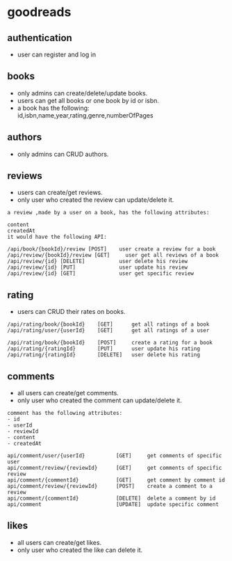# goodreads

## authentication

- user can register and log in

## books

- only admins can create/delete/update books.
- users can get all books or one book by id or isbn.
- a book has the following: id,isbn,name,year,rating,genre,numberOfPages

## authors

- only admins can CRUD authors.

## reviews

- users can create/get reviews.
- only user who created the review can update/delete it.

```
a review ,made by a user on a book, has the following attributes:

content
createdAt
it would have the following API:

/api/book/{bookId}/review [POST]    user create a review for a book
/api/review/{bookId}/review [GET]     user get all reviews of a book
/api/review/{id} [DELETE]           user delete his review
/api/review/{id} [PUT]              user update his review
/api/review/{id} [GET]              user get specific review
```

## rating

- users can CRUD their rates on books.

```
/api/rating/book/{bookId}    [GET]      get all ratings of a book
/api/rating/user/{userId}    [GET]      get all ratings of a user

/api/rating/book/{bookId}    [POST]     create a rating for a book
/api/rating/{ratingId}       [PUT]      user update his rating
/api/rating/{ratingId}       [DELETE]   user delete his rating
```

## comments

- all users can create/get comments.
- only user who created the comment can update/delete it.

```
comment has the following attributes:
- id
- userId
- reviewId
- content
- createdAt

api/comment/user/{userId}          [GET]     get comments of specific user
api/comment/review/{reviewId}      [GET]     get comments of specific review
api/comment/{commentId}            [GET]     get comment by comment id
api/comment/review/{reviewId}      [POST]    create a comment to a review
api/comment/{commentId}            [DELETE]  delete a comment by id
api/comment                        [UPDATE]  update specific comment

```

## likes

- all users can create/get likes.
- only user who created the like can delete it.
